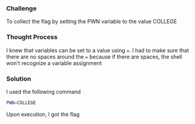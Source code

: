 ### Challenge

To collect the flag by setting the PWN variable to the value COLLEGE 

### Thought Process

I knew that variables can be set to a value using `=`. I had to make sure that there are no spaces around the `=` because if there are spaces, the shell won't recognize a variable assignment

### Solution

I used the following command
```bash
PWN=COLLEGE
```
Upon execution, I got the flag
